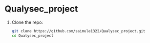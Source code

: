 # Qualysec_project
1. Clone the repo:
   ```bash
   git clone https://github.com/saimule1322/Qualysec_project.git
   cd Qualysec_project
